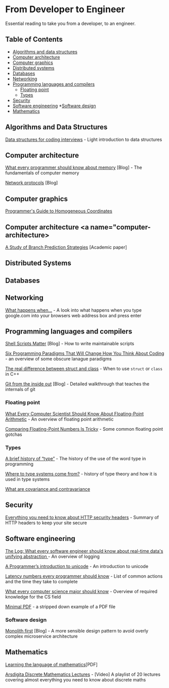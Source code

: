 # From Developer to Engineer

Essential reading to take you from a developer, to an engineer.

## Table of Contents
* [Algorithms and data structures](#algorithms)
* [Computer architecture](#computer-architecture)
* [Computer graphics](#computer-graphics)
* [Distributed systems](#distributed-systems)
* [Databases](#databases)
* [Networking](#networking)
* [Programming languages and compilers](#programming-languages-and-compilers)
    * [Floating point](#floating-point)
    * [Types](#types)
* [Security](#security)
* [Software engineering](#software-engineering)
    *[Software design](#software-design)
* [Mathematics](#mathematics)

## <a name="algorithms"></a> Algorithms and Data Structures
[Data structures for coding interviews](https://www.interviewcake.com/article/python/data-structures-coding-interview) - Light  introduction to data structures

## <a name="computer-architecture"></a> Computer architecture
[What every programmer should know about memory](https://lwn.net/Articles/250967/) [Blog] - The fundamentals of computer memory

[Network protocols](https://www.destroyallsoftware.com/compendium/network-protocols?share_key=97d3ba4c24d21147) [Blog]

## <a name="computer-graphics"></a> Computer graphics

[Programmer's Guide to Homogeneous Coordinates](https://hackernoon.com/programmers-guide-to-homogeneous-coordinates-73cbfd2bcc65)

## Computer architecture <a name="computer-architecture></a>

[A Study of Branch Prediction Strategies](https://courses.cs.washington.edu/courses/cse590g/04sp/Smith-1981-A-Study-of-Branch-Prediction-Strategies.pdf) [Academic paper]

## <a name="distributed-systems"></a> Distributed Systems

## <a name="databases"></a> Databases

## Networking <a name="networking"></a>

[What happens when...](https://github.com/alex/what-happens-when) - A look into what happens when you type google.com into your browsers web address box and press enter

## <a name="programming-languages-and-compilers"></a> Programming languages and compilers

[Shell Scripts Matter](https://dev.to/thiht/shell-scripts-matter) [Blog] - How to write maintainable scripts

[Six Programming Paradigms That Will Change How You Think About Coding](http://www.ybrikman.com/writing/2014/04/09/six-programming-paradigms-that-will/) - an overview of some obscure lanague paradigms

[The real difference between struct and class](http://www.fluentcpp.com/2017/06/13/the-real-difference-between-struct-class/) - When to use `struct` or `class` in C++

[Git from the inside out](https://maryrosecook.com/blog/post/git-from-the-inside-out) [Blog] - Detailed walkthrough that teaches the internals of git

### Floating point <a name="floating-point"></a>

[What Every Computer Scientist Should Know About Floating-Point Arithmetic](https://docs.oracle.com/cd/E19957-01/806-3568/ncg_goldberg.html) - An overview of floating point arithmetic

[Comparing Floating-Point Numbers Is Tricky](http://bitbashing.io/comparing-floats.html) - Some common floating point gotchas

### Types <a name="types"></a>

[A brief history of “type”](http://arcanesentiment.blogspot.co.uk/2015/01/a-brief-history-of-type.html) - The history of the use of the word type in programming

[Where to type systems come from?](http://blog.felipe.rs/2017/07/07/where-do-type-systems-come-from/) - history of type theory and how it is used in type systems

[What are covariance and contravariance](https://www.stephanboyer.com/post/132/what-are-covariance-and-contravariance)

## <a name="security"></a> Security

[Everything you need to know about HTTP security headers](https://blog.appcanary.com/2017/http-security-headers.html) - Summary of HTTP headers to keep your site secure

## <a name="software-engineering"></a> Software engineering

[The Log: What every software engineer should know about real-time data's unifying abstraction
](https://engineering.linkedin.com/distributed-systems/log-what-every-software-engineer-should-know-about-real-time-datas-unifying) - An overview of logging

[A Programmer’s introduction to unicode](http://reedbeta.com/blog/programmers-intro-to-unicode/) - An introduction to unicode

[Latency numbers every programmer should know](https://gist.github.com/jboner/2841832) - List of common actions and the time they take to complete

[What every computer science major should know](http://matt.might.net/articles/what-cs-majors-should-know/) - Overview of required knowledge for the CS field

[Minimal PDF](https://brendanzagaeski.appspot.com/0004.html) - a stripped down example of a PDF file

### Software design <a name="software-design"></a>

[Monolith first](https://martinfowler.com/bliki/MonolithFirst.html) [Blog] - A more sensible design pattern to avoid overly complex microservice architecture


## <a name="mathematics"></a> Mathematics

[Learning the language of mathematics](https://wac.colostate.edu/llad/v4n1/jamison.pdf)[PDF]

[Arsdigita Discrete Mathematics Lectures](https://www.youtube.com/watch?v=h_9WjWENWV8&list=PLrMT60OLrVSkmZJxHcR5OlTbaZxBeMPqm) - [Video] A playlist of 20 lectures covering almost everything you need to know about discrete maths
